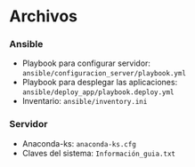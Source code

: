 # Archivos
  
  ### Ansible
  - Playbook para configurar servidor: `ansible/configuracion_server/playbook.yml`
  - Playbook para desplegar las aplicaciones: `ansible/deploy_app/playbook.deploy.yml`
  - Inventario: `ansible/inventory.ini`
  
  ### Servidor
  - Anaconda-ks: `anaconda-ks.cfg`
  - Claves del sistema: `Información_guia.txt`

